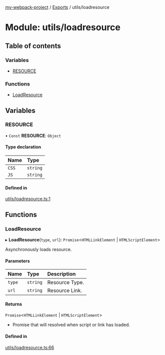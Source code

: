 [my-webpack-project](../README.md) / [Exports](../modules.md) / utils/loadresource

# Module: utils/loadresource

## Table of contents

### Variables

- [RESOURCE](utils_loadresource.md#resource)

### Functions

- [LoadResource](utils_loadresource.md#loadresource)

## Variables

### RESOURCE

• `Const` **RESOURCE**: `Object`

#### Type declaration

| Name | Type |
| :------ | :------ |
| `CSS` | `string` |
| `JS` | `string` |

#### Defined in

[utils/loadresource.ts:1](https://github.com/hitendrarao/location/blob/56352cf/src/utils/loadresource.ts#L1)

## Functions

### LoadResource

▸ **LoadResource**(`type`, `url`): `Promise`<`HTMLLinkElement` \| `HTMLScriptElement`\>

Asynchronously loads resource.

#### Parameters

| Name | Type | Description |
| :------ | :------ | :------ |
| `type` | `string` | Resource Type. |
| `url` | `string` | Resource Link. |

#### Returns

`Promise`<`HTMLLinkElement` \| `HTMLScriptElement`\>

- Promise that will resolved when script or link has loaded.

#### Defined in

[utils/loadresource.ts:66](https://github.com/hitendrarao/location/blob/56352cf/src/utils/loadresource.ts#L66)
